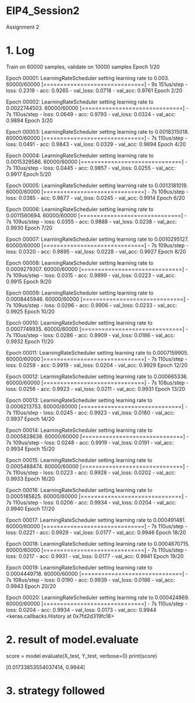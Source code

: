 # EIP4_Session2
Assignment 2
# 1. Log
Train on 60000 samples, validate on 10000 samples
Epoch 1/20

Epoch 00001: LearningRateScheduler setting learning rate to 0.003.
60000/60000 [==============================] - 9s 151us/step - loss: 0.2319 - acc: 0.9265 - val_loss: 0.0718 - val_acc: 0.9761
Epoch 2/20

Epoch 00002: LearningRateScheduler setting learning rate to 0.0022744503.
60000/60000 [==============================] - 7s 110us/step - loss: 0.0649 - acc: 0.9793 - val_loss: 0.0324 - val_acc: 0.9894
Epoch 3/20

Epoch 00003: LearningRateScheduler setting learning rate to 0.0018315018.
60000/60000 [==============================] - 7s 110us/step - loss: 0.0491 - acc: 0.9843 - val_loss: 0.0329 - val_acc: 0.9894
Epoch 4/20

Epoch 00004: LearningRateScheduler setting learning rate to 0.0015329586.
60000/60000 [==============================] - 7s 110us/step - loss: 0.0445 - acc: 0.9857 - val_loss: 0.0255 - val_acc: 0.9917
Epoch 5/20

Epoch 00005: LearningRateScheduler setting learning rate to 0.0013181019.
60000/60000 [==============================] - 7s 109us/step - loss: 0.0385 - acc: 0.9877 - val_loss: 0.0245 - val_acc: 0.9914
Epoch 6/20

Epoch 00006: LearningRateScheduler setting learning rate to 0.0011560694.
60000/60000 [==============================] - 7s 109us/step - loss: 0.0355 - acc: 0.9888 - val_loss: 0.0238 - val_acc: 0.9930
Epoch 7/20

Epoch 00007: LearningRateScheduler setting learning rate to 0.0010295127.
60000/60000 [==============================] - 7s 109us/step - loss: 0.0320 - acc: 0.9895 - val_loss: 0.0228 - val_acc: 0.9927
Epoch 8/20

Epoch 00008: LearningRateScheduler setting learning rate to 0.0009279307.
60000/60000 [==============================] - 7s 109us/step - loss: 0.0315 - acc: 0.9899 - val_loss: 0.0223 - val_acc: 0.9915
Epoch 9/20

Epoch 00009: LearningRateScheduler setting learning rate to 0.0008445946.
60000/60000 [==============================] - 7s 109us/step - loss: 0.0296 - acc: 0.9906 - val_loss: 0.0233 - val_acc: 0.9925
Epoch 10/20

Epoch 00010: LearningRateScheduler setting learning rate to 0.0007749935.
60000/60000 [==============================] - 7s 110us/step - loss: 0.0286 - acc: 0.9909 - val_loss: 0.0186 - val_acc: 0.9932
Epoch 11/20

Epoch 00011: LearningRateScheduler setting learning rate to 0.0007159905.
60000/60000 [==============================] - 7s 110us/step - loss: 0.0259 - acc: 0.9919 - val_loss: 0.0204 - val_acc: 0.9929
Epoch 12/20

Epoch 00012: LearningRateScheduler setting learning rate to 0.000665336.
60000/60000 [==============================] - 7s 108us/step - loss: 0.0256 - acc: 0.9923 - val_loss: 0.0211 - val_acc: 0.9931
Epoch 13/20

Epoch 00013: LearningRateScheduler setting learning rate to 0.0006213753.
60000/60000 [==============================] - 7s 110us/step - loss: 0.0245 - acc: 0.9923 - val_loss: 0.0180 - val_acc: 0.9937
Epoch 14/20

Epoch 00014: LearningRateScheduler setting learning rate to 0.0005828638.
60000/60000 [==============================] - 7s 109us/step - loss: 0.0248 - acc: 0.9919 - val_loss: 0.0191 - val_acc: 0.9934
Epoch 15/20

Epoch 00015: LearningRateScheduler setting learning rate to 0.0005488474.
60000/60000 [==============================] - 7s 110us/step - loss: 0.0223 - acc: 0.9928 - val_loss: 0.0202 - val_acc: 0.9933
Epoch 16/20

Epoch 00016: LearningRateScheduler setting learning rate to 0.0005185825.
60000/60000 [==============================] - 7s 110us/step - loss: 0.0206 - acc: 0.9934 - val_loss: 0.0204 - val_acc: 0.9940
Epoch 17/20

Epoch 00017: LearningRateScheduler setting learning rate to 0.000491481.
60000/60000 [==============================] - 7s 110us/step - loss: 0.0221 - acc: 0.9929 - val_loss: 0.0177 - val_acc: 0.9946
Epoch 18/20

Epoch 00018: LearningRateScheduler setting learning rate to 0.0004670715.
60000/60000 [==============================] - 7s 110us/step - loss: 0.0217 - acc: 0.9931 - val_loss: 0.0177 - val_acc: 0.9941
Epoch 19/20

Epoch 00019: LearningRateScheduler setting learning rate to 0.0004449718.
60000/60000 [==============================] - 7s 108us/step - loss: 0.0190 - acc: 0.9939 - val_loss: 0.0186 - val_acc: 0.9943
Epoch 20/20

Epoch 00020: LearningRateScheduler setting learning rate to 0.000424869.
60000/60000 [==============================] - 7s 110us/step - loss: 0.0204 - acc: 0.9934 - val_loss: 0.0173 - val_acc: 0.9944
<keras.callbacks.History at 0x7fd2d319fc18>


# 2. result of model.evaluate
score = model.evaluate(X_test, Y_test, verbose=0)
print(score)

[0.01733853554037414, 0.9944]

# 3. strategy followed


